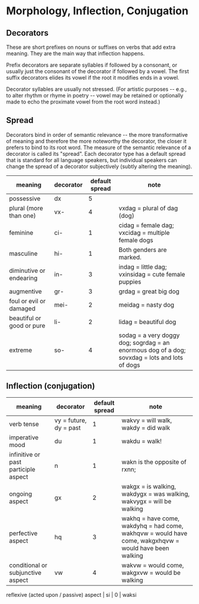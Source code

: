 # Morphology, Inflection, Conjugation

## Decorators
These are short prefixes on nouns or suffixes on verbs that add extra meaning. They are the main way that inflection happens.

Prefix decorators are separate syllables if followed by a consonant, or usually just the consonant of the decorator if followed by a vowel. The first suffix decorators elides its vowel if the root it modifies ends in a vowel.

Decorator syllables are usually not stressed. (For artistic purposes -- e.g., to alter rhythm or rhyme in poetry -- vowel may be retained or optionally made to echo the proximate vowel from the root word instead.)

## Spread
Decorators bind in order of semantic relevance -- the more transformative of meaning and therefore the more noteworthy the decorator, the closer it prefers to bind to its root word. The measure of the semantic relevance of a decorator is called its "spread". Each decorator type has a default spread that is standard for all language speakers, but individual speakers can change the spread of a decorator subjectively (subtly altering the meaning).

meaning | decorator | default spread | note
--- | --- | --- | ---
possessive | dx | 5 | 
plural (more than one) | vx- | 4 | vxdag = plural of dag (dog)
feminine | ci- | 1 | cidag = female dag; vxcidag = multiple female dogs
masculine | hi- | 1 | Both genders are marked.
diminutive or endearing | in- | 3 | indag = little dag; vxinsidag = cute female puppies
augmentive | gr- | 3 | grdag = great big dog
foul or evil or damaged | mei- | 2 | meidag = nasty dog
beautiful or good or pure | li- | 2 | lidag = beautiful dog
extreme | so- | 4 | sodag = a very doggy dog; sogrdag = an enormous dog of a dog; sovxdag = lots and lots of dogs

## Inflection (conjugation)

meaning | decorator | default spread | note
--- | --- | --- | ---
verb tense | vy = future, dy = past | 1 | wakvy = will walk, wakdy = did walk
imperative mood | du | 1 | wakdu = walk!
infinitive or past participle aspect | n | 1 | wakn is the opposite of rxnn; 
ongoing aspect | gx | 2 | wakgx = is walking, wakdygx = was walking, wakvygx = will be walking
perfective aspect | hq | 3 | wakhq = have come, wakdyhq = had come, wakhqvw = would have come, wakgxhqvw = would have been walking
conditional or subjunctive aspect | vw | 4 | wakvw = would come, wakgxvw = would be walking

reflexive (acted upon / passive) aspect | si | 0 | waksi
